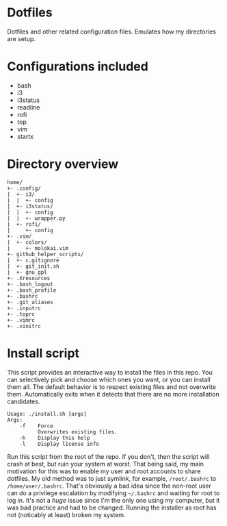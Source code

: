 # Dotfiles
Dotfiles and other related configuration files.
Emulates how my directories are setup.

# Configurations included
* bash
* i3
* i3status
* readline
* rofi
* top
* vim
* startx

# Directory overview

    home/
    +- .config/
    |  +- i3/
    |  |  +- config
    |  +- i3status/
    |  |  +- config
    |  |  +- wrapper.py
    |  +- rofi/
    |     +- config
    +- .vim/
    |  +- colors/
    |     +- molokai.vim
    +- github_helper_scripts/
    |  +- c.gitignore
    |  +- git_init.sh
    |  +- gnu_gpl
    +- .Xresources
    +- .bash_logout
    +- .bash_profile
    +- .bashrc
    +- .git_aliases
    +- .inputrc
    +- .toprc
    +- .vimrc
    +- .xinitrc

# Install script
This script provides an interactive way to install the files in this repo.
You can selectively pick and choose which ones you want, or you can install them all.
The default behavior is to respect existing files and not overwrite them.
Automatically exits when it detects that there are no more installation candidates.

```
Usage: ./install.sh [args]
Args:
    -f    Force
          Overwrites existing files.
    -h    Display this help
    -l    Display license info
```

Run this script from the root of the repo.
If you don't, then the script will crash at best, but ruin your system at worst.
That being said, my main motivation for this was to enable my user and root accounts to share dotfiles.
My old method was to just symlink, for example, `/root/.bashrc` to `/home/user/.bashrc`.
That's obviously a bad idea since the non-root user can do a privilege escalation by modifying `~/.bashrc` and waiting for root to log in.
It's not a _huge_ issue since I'm the only one using my computer, but it was bad practice and had to be changed.
Running the installer as root has not (noticably at least) broken my system.
